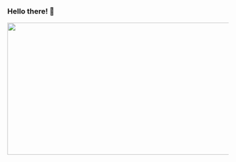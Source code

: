 ### Hello there! 🐺
<div align="center"> 
<img src="https://media.giphy.com/media/pVGsAWjzvXcZW4ZBTE/giphy.gif" width="800px" height="300px"></img>
</div>
